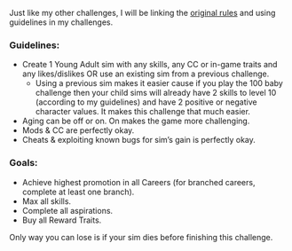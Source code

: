 Just like my other challenges, I will be linking the [original rules](https://lithiarch.weebly.com/the-super-sim-challenge.html) and using guidelines in my challenges.

### Guidelines:
- Create 1 Young Adult sim with any skills, any CC or in-game traits and any likes/dislikes OR use an existing sim from a previous challenge.
    - Using a previous sim makes it easier cause if you play the 100 baby challenge then your child sims will already have 2 skills to level 10 (according to my guidelines) and have 2 positive or negative character values. It makes this challenge that much easier.
- Aging can be off or on. On makes the game more challenging.
- Mods & CC are perfectly okay.
- Cheats & exploiting known bugs for sim’s gain is perfectly okay.

### Goals:

- Achieve highest promotion in all Careers (for branched careers, complete at least one branch).
- Max all skills.
- Complete all aspirations.
- Buy all Reward Traits.

Only way you can lose is if your sim dies before finishing this challenge.